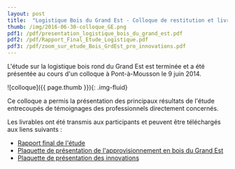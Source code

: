 ```yaml
---
layout: post
title:  "Logistique Bois du Grand Est - Colloque de restitution et livrables"
thumb: /img/2016-06-30-colloque_GE.png
pdf1: /pdf/presentation_logistique_bois_du_grand_est.pdf
pdf2: /pdf/Rapport_Final_Etude_Logistique.pdf
pdf3: /pdf/zoom_sur_etude_Bois_GrdEst_pro_innovations.pdf
---
```

L'étude sur la logistique bois rond du Grand Est est terminée et a été présentée au cours d'un colloque à Pont-à-Mousson le 9 juin 2014.

![colloque]({{ page.thumb }}){: .img-fluid}

Ce colloque a permis la présentation des principaux résultats de l'étude entrecoupés de témoignages des professionnels directement concernés.

Les livrables ont été transmis aux participants et peuvent être téléchargés aux liens suivants :   

- [Rapport final de l'étude]({{page.pdf2}})
- [Plaquette de présentation de l'approvisionnement en bois du Grand Est]({{page.pdf1}})
- [Plaquette de présentation des innovations]({{page.pdf3}})